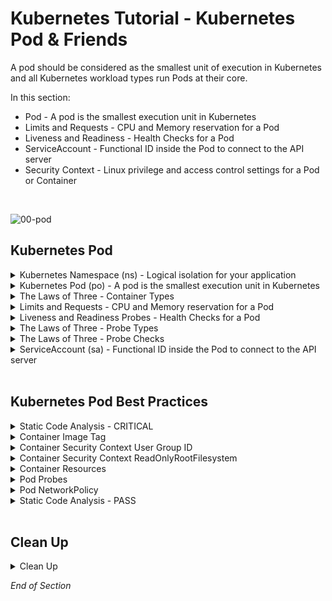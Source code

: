 # Kubernetes Tutorial - Kubernetes Pod & Friends

 A pod should be considered as the smallest unit of execution in Kubernetes and all Kubernetes workload types run Pods at their core.

In this section:
- Pod - A pod is the smallest execution unit in Kubernetes
- Limits and Requests - CPU and Memory reservation for a Pod
- Liveness and Readiness - Health Checks for a Pod
- ServiceAccount - Functional ID inside the Pod to connect to the API server
- Security Context - Linux privilege and access control settings for a Pod or Container
<br />

![00-pod](https://user-images.githubusercontent.com/18049790/135598360-f75b3c0d-1a41-4bb2-bf0e-cb983e819690.jpg)
<br />

## Kubernetes Pod

<details class="faq box"><summary>Kubernetes Namespace (ns)  - Logical isolation for your application</summary>
<p>

> Problem Statement: I want logical separation and isolation for my application
>
> tl;dr – This is the holder for your application

kubernetes.io bookmark: [Namespaces](https://kubernetes.io/docs/concepts/overview/working-with-objects/namespaces/)

```bash
kubectl create namespace ns-bootcamp-pod
kubectl config set-context --current --namespace=ns-bootcamp-pod
```

Output:

```yaml
apiVersion: v1
kind: Namespace
metadata:  
  name: ns-bootcamp-pod
```

</p>
</details>

<details class="faq box"><summary>Kubernetes Pod (po) - A pod is the smallest execution unit in Kubernetes</summary>
<p>

> Problem Statement: I want to run immutable and resilient Linux workloads 
>
> tl;dr – Compute, Network, Storage and Monitoring around your application

![02-basic-pod](https://user-images.githubusercontent.com/18049790/140636726-0c08ffb0-e520-42ba-8807-8928da6c53e7.jpg)

kubernetes.io bookmark: [Using Pods](https://kubernetes.io/docs/concepts/workloads/pods/#using-pods)

```bash
clear
# Create the pod via the command line imperatively
kubectl run my-pod --image=nginx:1.20.0 --port=80
```

Output:

```yaml
apiVersion: v1
kind: Pod
metadata:
  name: my-pod
spec:
  containers:
  - name: my-container #👈👈👈 Altered to call out container spec
    image: nginx:1.20.0
    ports:
    - containerPort: 80
```

</p>
</details>


<details class="faq box"><summary>The Laws of Three - Container Types</summary>
<p>

> tl;dr – Kubernetes always respects the Law of Three

There are three container types:
* [containers](https://kubernetes.io/docs/concepts/containers/) #👈👈👈 Part of CKAD exam
  * A container image is a ready-to-run software package, containing everything needed to run an application: 
    * the code and any runtime it requires, application and system libraries, and default values for any essential settings
* [initContainers](https://kubernetes.io/docs/concepts/workloads/pods/init-containers/) #👈👈👈 Part of CKAD exam
  * Specialized containers that run before app containers in a Pod
  * Init containers can contain utilities or setup scripts not present in an app image
* [ephemeralcontainers](https://kubernetes.io/docs/concepts/workloads/pods/ephemeral-containers/)
  * A special type of container that runs temporarily in an existing Pod to accomplish user-initiated actions such as troubleshooting

</p>
</details>

<details class="faq box"><summary>Limits and Requests - CPU and Memory reservation for a Pod</summary>
<p>

> Problem Solving: I want to guarantee CPU and RAM for my microservice application
>
> tl;dr – Let me make a CPU and RAM reservation

![02-cpu-ram](https://user-images.githubusercontent.com/18049790/140636727-9b6ceba7-5bfa-4f24-bca0-7f40c73181b2.jpg)

kubernetes.io bookmark: [Meaning of Memory](https://kubernetes.io/docs/concepts/configuration/manage-resources-containers/#meaning-of-memory)

```bash
kubectl delete pod my-pod --grace-period 0 --force
clear
```

```yaml
cat << EOF | kubectl apply -f -
apiVersion: v1
kind: Pod
metadata:
  name: my-pod
spec:
  containers:
  - name: my-container
    image: nginx:1.20.0
    ports:
    - containerPort: 80
    resources: #👈👈👈 CPU & RAM Resources
      requests: #👈👈👈 Minimum “Request”
        memory: "64Mi"  #👈👈👈 64Mi = 64 Megabyte
        cpu: "250m" #👈👈👈 250m = 250 milliCPU
      limits:  #👈👈👈 Maximum “Limit”
        memory: "128Mi" #👈👈👈 128Mi = 128 Megabyte
        cpu: "500m" #👈👈👈 500m = 500 milliCPU (½ CPU)
EOF
```
The Relationship between Resources and Quality of Service

![02-qos](https://user-images.githubusercontent.com/18049790/140636729-64c34a54-38e3-4057-92ca-3ffd82c4fbb6.jpg)

</p>
</details>

<details class="faq box"><summary>Liveness and Readiness Probes - Health Checks for a Pod</summary>
<p>

> Problem Solving: I want a way to check the health of my microservices application

> tl;dr – How to perform Health Checks on my microservices application 

![probes](https://user-images.githubusercontent.com/18049790/140636733-846c09eb-2e81-467a-8ad0-331e45b9b4fd.jpg)

kubernetes.io bookmark: [Define a liveness HTTP request](https://kubernetes.io/docs/tasks/configure-pod-container/configure-liveness-readiness-startup-probes/#define-a-liveness-http-request)

```bash
kubectl delete pod my-pod --grace-period 0 --force
clear
```

```yaml
cat << EOF | kubectl apply -f -
apiVersion: v1
kind: Pod
metadata:
  name: my-pod
spec:
  containers:
  - name: my-container
    image: nginx:1.20.0
    ports:
    - containerPort: 80
    resources:
      requests:
        memory: "64Mi"
        cpu: "250m"
      limits:
        memory: "128Mi"
        cpu: "500m"
    livenessProbe: #👈👈👈 Are you alive?
      httpGet: #👈👈👈 Execute a HTTP request 
        path: / #👈👈👈 Check for an HTTP response between 200 and 400
        port: 80 #👈👈👈 Run the probe against port 80
      initialDelaySeconds: 3  #👈👈👈 Start probe after initial wait of 3 seconds
      periodSeconds: 3 #👈👈👈 Run probe every 3 seconds
    readinessProbe: #👈👈👈 Are you ready for traffic?
      httpGet:
        path: /
        port: 80
      initialDelaySeconds: 3
      periodSeconds: 3
EOF
```

</p>
</details>

<details class="faq box"><summary>The Laws of Three - Probe Types</summary>
<p>

> tl;dr – Kubernetes always respects the Law of Three

There are three probe types:
* [livenessProbe](https://kubernetes.io/docs/concepts/workloads/pods/pod-lifecycle/#types-of-probe) #👈👈👈 Part of CKAD exam
  * Indicates whether the container is running 
  * If the liveness probe fails, the kubelet kills the container, and the container is subjected to its restart policy
  * If a container does not provide a liveness probe, the default state is Success
* [readinessProbe](https://kubernetes.io/docs/concepts/workloads/pods/pod-lifecycle/#types-of-probe) #👈👈👈 Part of CKAD exam
  * Indicates whether the container is ready to respond to requests
  * If the readiness probe fails, the endpoints controller removes the Pod's IP address from the endpoints of all Services that match the Pod
  * The default state of readiness before the initial delay is Failure
  * If a container does not provide a readiness probe, the default state is Success.
* [startupProbe](https://kubernetes.io/docs/concepts/workloads/pods/pod-lifecycle/#types-of-probe)
  * Indicates whether the application within the container is started 
  * All other probes are disabled if a startup probe is provided, until it succeeds
  * If the startup probe fails, the kubelet kills the container, and the container is subjected to its restart policy
  * If a container does not provide a startup probe, the default state is Success.

</p>
</details>

<details class="faq box"><summary>The Laws of Three - Probe Checks</summary>
<p>

> tl;dr – Kubernetes always respects the Law of Three

There are three probe checks:
* [exec](https://kubernetes.io/docs/concepts/workloads/pods/pod-lifecycle/#probe-check-methods) 
  * Executes a specified command inside the container. 
  * The diagnostic is considered successful if the command exits with a status code of 0.
* [httpGet](https://kubernetes.io/docs/concepts/workloads/pods/pod-lifecycle/#probe-check-methods) #👈👈👈 Part of CKAD exam
  * Performs an HTTP GET request against the Pod's IP address on a specified port and path
  * The diagnostic is considered successful if the response has a status code greater than or equal to 200 and less than 400
* [tcpSocket](https://kubernetes.io/docs/concepts/workloads/pods/pod-lifecycle/#probe-check-methods)
  * Performs a TCP check against the Pod's IP address on a specified port
  * The diagnostic is considered successful if the port is open 
  * If the remote system (the container) closes the connection immediately after it opens, this counts as healthy

</p>
</details>

<details class="faq box"><summary>ServiceAccount (sa) - Functional ID inside the Pod to connect to the API server</summary>
<p>

![02-sa](https://user-images.githubusercontent.com/18049790/140636731-77ba1689-b901-4ad9-bb2a-885fdddfe3ca.jpg)

kubernetes.io bookmark: [Configure Service Accounts for Pods](https://kubernetes.io/docs/tasks/configure-pod-container/configure-service-account/)

```bash
kubectl delete pod my-pod --now
clear
```

```yaml
cat << EOF | kubectl apply -f -
apiVersion: v1
kind: ServiceAccount
metadata:
  name: my-serviceaccount  
---
apiVersion: v1
kind: Pod
metadata:
  name: my-pod
spec:
  serviceAccountName: my-serviceaccount #👈👈👈 give an identity to your pod
  containers:
  - name: my-container
    image: nginx:1.20.0
    ports:
    - containerPort: 80
    resources:
      requests:
        memory: "64Mi"
        cpu: "250m"
      limits:
        memory: "128Mi"
        cpu: "500m"
    livenessProbe: 
      httpGet:  
        path: / 
        port: 80 
      initialDelaySeconds: 3  
      periodSeconds: 3 
    readinessProbe: 
      httpGet:
        path: /
        port: 80
      initialDelaySeconds: 3
      periodSeconds: 3
EOF
```

</p>
</details>
<br />

## Kubernetes Pod Best Practices 

<details class="faq box"><summary>Static Code Analysis - CRITICAL</summary>
<p>

* [kube-score](https://github.com/zegl/kube-score) - kube-score is a tool that performs static code analysis of your Kubernetes object definitions

```bash
clear
mkdir -p ~/ckad/
kubectl run my-pod --image=nginx --port=80 --dry-run=client -o yaml > ~/ckad/01-kubernetes-pod-basic-pod.yml
```

Output:
```yaml
apiVersion: v1
kind: Pod
metadata:
  creationTimestamp: null
  labels:
    run: my-pod
  name: my-pod
spec:
  containers:
  - image: nginx
    name: my-pod
    ports:
    - containerPort: 80
    resources: {}
  dnsPolicy: ClusterFirst
  restartPolicy: Always
status: {}
```

```bash
kube-score score ~/ckad/01-kubernetes-pod-basic-pod.yml
```
```console
v1/Pod my-pod                                                                 💥
    [CRITICAL] Container Security Context User Group ID
        · my-pod -> Container has no configured security context
            Set securityContext to run the container in a more secure context.

    [CRITICAL] Container Security Context ReadOnlyRootFilesystem
        · my-pod -> Container has no configured security context
            Set securityContext to run the container in a more secure context.

    [CRITICAL] Container Resources
        · my-pod -> CPU limit is not set
            Resource limits are recommended to avoid resource DDOS. Set resources.limits.cpu
        · my-pod -> Memory limit is not set
            Resource limits are recommended to avoid resource DDOS. Set resources.limits.memory
        · my-pod -> CPU request is not set
            Resource requests are recommended to make sure that the application can start and run without crashing. Set resources.requests.cpu
        · my-pod -> Memory request is not set
            Resource requests are recommended to make sure that the application can start and run without crashing. Set resources.requests.memory

    [CRITICAL] Container Image Tag
        · my-pod -> Image with latest tag
            Using a fixed tag is recommended to avoid accidental upgrades
    [CRITICAL] Container Image Pull Policy
       · my-pod -> ImagePullPolicy is not set to Always
           It's recommended to always set the ImagePullPolicy to Always, to make sure that the imagePullSecrets are always correct, and to always get the image you want.
           
    [CRITICAL] Pod NetworkPolicy
        · The pod does not have a matching NetworkPolicy
            Create a NetworkPolicy that targets this pod to control who/what can communicate with this pod. Note, this feature needs to be supported by the CNI
            implementation used in the Kubernetes cluster to have an effect.
```

</p>
</details>

<details class="faq box"><summary>Container Image Tag</summary>
<p>

```Console
Image with latest tag
ImagePullPolicy is not set to Always
```

```yaml
#Before
  - image: nginx
  - image: nginx:latest
#After  
  - image: nginx:1.20.0 ## 👈👈👈 
    imagePullPolicy: Always ## 👈👈👈 
```

Notes:
* tl;dr - Hard code which container version you want to run
* Using a fixed tag is recommended to avoid accidental upgrades
* It's recommended to always set the ImagePullPolicy to Always. 
* To make sure that the imagePullSecrets are always correct (from private repositories), and to always get the image you want.

</p>
</details>


<details class="faq box"><summary>Container Security Context User Group ID</summary>
<p>

```Console
Set securityContext to run the container in a more secure context.
```

```yaml
  securityContext:
    runAsUser: 10000 ## 👈👈👈 
    runAsGroup: 30000 ## 👈👈👈 
    fsGroup: 2000
```

Notes
* A userid above 10 000 is recommended to avoid conflicts with the host. 
  * Set securityContext.runAsUser to a value > 10000
* A groupid above 10 000 is recommended to avoid conflicts with the host. 
  * Set securityContext.runAsGroup to a value > 10000

</p>
</details>

<details class="faq box"><summary>Container Security Context ReadOnlyRootFilesystem</summary>
<p>

```Console
Set securityContext to run the container in a more secure context.
```

```yaml
    securityContext:
      readOnlyRootFilesystem: true ##  👈👈👈 
```

Notes:
* tl;dr - Make the container filesystem immutable
* Requiring the use of a read only root file system
* readOnlyRootFilesystem is one setting that controls whether a container is able to write into its filesystem 
* It’s a feature most want enabled in the event of a hack
* If an attacker gets in, they won’t be able to tamper with the application or write foreign executables to disk

</p>
</details>

<details class="faq box"><summary>Container Resources</summary>
<p>

```Console
Resource limits are recommended to avoid resource DDOS. Set resources.limits.cpu
Resource limits are recommended to avoid resource DDOS. Set resources.limits.memory
Resource requests are recommended to make sure that the application can start and run without crashing. Set resources.requests.cpu
Resource requests are recommended to make sure that the application can start and run without crashing. Set resources.requests.memory
```

```yaml
    resources:
      limits:
        cpu: "32m" ## 👈👈👈 Set resources.limits.cpu          
        memory: "64Mi" ## 👈👈👈 Set resources.limits.memory
      requests:
        cpu: "32m" ## 👈👈👈 Set resources.requests.cpu      
        memory: "64Mi" ## 👈👈👈 Set resources.requests.memory
```

</p>
</details>

<details class="faq box"><summary>Pod Probes</summary>
<p>

```Console
    [CRITICAL] Pod Probes
        · Container has the same readiness and liveness probe
            Using the same probe for liveness and readiness is very likely dangerous. 
            Generally it's better to avoid the livenessProbe than re-using the readinessProbe.
            More information: https://github.com/zegl/kube-score/blob/master/README_PROBES.md
```

Please read [Readiness and Liveness Probes](https://github.com/zegl/kube-score/blob/master/README_PROBES.md)

Notes:
* Container has the same readiness and liveness probe
* Using the same probe for liveness and readiness is very likely dangerous
* Generally it's better to avoid the livenessProbe than re-using the readinessProbe
* Set interval (default: 10s), timeout (default: 1s), successThreshold (default: 1), failureThreshold (default: 3) to your needs. 
* In the default configuration, your application will fail for 30s (+ the time it takes for the network to react), for clients to stop sending traffic to your application.

livenessProbe:
* tl;dr: Is the container healthy right now, or do we need to restart it?
* It can be used to let Kubernetes know if your application is deadlocked, and needs to be restarted. 
* Only the container with the failing probe will be restarted, other containers in the same Pod will be unaffected.
* Do not use livenessProbe unless you have a clear use case

readinessProbe:
* tl;dr: Is it a good idea to send traffic to this Pod right now?
* Without a readinessProbe you're risking that:
  * Traffic is sent to the Pod before the server has started.
  * Traffic is still sent to the Pod after the Pod has stopped.
* Use for applications to decide when a pod should receive traffic  

```yaml
    readinessProbe: ## 👈👈👈 Add a properly configured readinessProbe to notify kubelet your Pods are ready for traffic
      httpGet:
        path: /
        port: 80
      initialDelaySeconds: 10 ## 👈👈👈 Probes start running after initialDelaySeconds after container is started (default: 0 seconds)
      periodSeconds: 20 ## 👈👈👈 How often probe should run (default: 10 seconds)
      timeoutSeconds: 5  ## 👈👈👈 Probe timeout (default: 1 second)
      successThreshold: 1   ## 👈👈👈 Required number of successful probes to mark container healthy/ready (default: 1 iteration)
      failureThreshold: 3   ## 👈👈👈 When a probe fails, it will try failureThreshold times before deeming unhealthy/not ready (default: 3 iterations)
```

</p>
</details>

<details class="faq box"><summary>Pod NetworkPolicy</summary>
<p>

```Console
Create a NetworkPolicy that targets this pod to control who/what can communicate with this pod. 
Note, this feature needs to be supported by the CNI implementation used in the Kubernetes cluster to have an effect.
```

```yaml
apiVersion: networking.k8s.io/v1
kind: NetworkPolicy
metadata:
  name: my-netpol  
spec:
  podSelector:
    matchLabels:
      run: my-pod 
  ingress: #👈👈👈 Ingress
    - from:
        - podSelector:
            matchLabels:
              tier: web 
      ports:
        - port: 80
  egress: #👈👈👈 Egress
    - to:
        - podSelector:
            matchLabels:
              tier: app 
      ports:
        - port: 80        
```

Notes:
* Allow communications FROM any pod with label: `tier=web`
* Allow communications TO any pod with label: `tier=app`
* Apply this network policy to any pod with label: `run=my-pod`
* [Network Policy Editor for Kubernetes](https://editor.cilium.io)
* [Kubernetes Tutorial - Kubernetes Networking](https://github.com/jamesbuckett/ckad-bootcamp/blob/master/04-kubernetes-networking.md)

</p>
</details>

<details class="faq box"><summary>Static Code Analysis - PASS</summary>
<p>

Pass:
```yaml
apiVersion: v1
kind: Pod
metadata:
  creationTimestamp: null
  labels:
    run: my-pod
  name: my-pod
spec:
  securityContext: ## 👈👈👈 securityContext at the Pod Level
    runAsUser: 10000 ## 👈👈👈 A userid above 10 000 is recommended to avoid conflicts with the host. Set securityContext.runAsUser to a value > 10000
    runAsGroup: 30000 ## 👈👈👈 A groupid above 10 000 is recommended to avoid conflicts with the host. Set securityContext.runAsGroup to a value > 10000
    fsGroup: 2000    
  containers:
  - image: nginx:1.20.0
    name: my-pod
    ports:
    - containerPort: 80
    securityContext: ## 👈👈👈 securityContext at the container level
      readOnlyRootFilesystem: true ##  👈👈👈 Container Security Context ReadOnlyRootFilesystem    
    resources:
      requests:
        memory: "64Mi" ## 👈👈👈 Resource requests are recommended to make sure that the application can start and run without crashing. Set resources.requests.memory
        cpu: "32m" ## 👈👈👈 Resource requests are recommended to make sure that the application can start and run without crashing. Set resources.requests.cpu
      limits:
        memory: "64Mi" ## 👈👈👈 Resource limits are recommended to avoid resource DDOS. Set resources.limits.memory
        cpu: "32m" ## 👈👈👈 Resource limits are recommended to avoid resource DDOS. Set resources.limits.cpu
    imagePullPolicy: Always ## 👈👈👈 It's recommended to always set the ImagePullPolicy to Always. To make sure that the imagePullSecrets are always correct, and to always get the image you want.
    livenessProbe: ## 👈👈👈 Missing property object `livenessProbe` - add a properly configured livenessProbe to catch possible deadlocks
      httpGet:
        path: /
        port: 80
      initialDelaySeconds: 10
      periodSeconds: 5
    readinessProbe: ## 👈👈👈 Missing property object `readinessProbe` - Add a properly configured readinessProbe to notify kubelet your Pods are ready for traffic
      httpGet:
        path: /
        port: 80
      initialDelaySeconds: 10
      periodSeconds: 5
  dnsPolicy: ClusterFirst
  restartPolicy: Always
status: {}
---
apiVersion: networking.k8s.io/v1
kind: NetworkPolicy
metadata:
  name: my-netpol
spec:
  podSelector:
    matchLabels:
      run: my-pod #👈👈👈 Change - Which pod does this Network Policy Apply to
  ingress:
    - from:
        - podSelector:
            matchLabels:
              tier: web #👈👈👈 Ingress - Traffic from pod with label: tier=web
      ports:
        - port: 80
  egress:
    - to:
        - podSelector:
            matchLabels:
              tier: app #👈👈👈 Egress - Traffic to pod with label: tier=app
      ports:
        - port: 80
```

</p>
</details>
<br />

## Clean Up

<details class="faq box"><summary>Clean Up</summary>
<p>

```bash
cd
yes | rm -R ~/ckad/
kubectl delete ns ns-bootcamp-pod 
kubectl delete sa my-serviceaccount
```

</p>
</details>

_End of Section_
